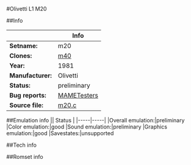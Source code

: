 #Olivetti L1 M20

##Info

||Info|
|-----|-----|
|**Setname:**|m20
|**Clones:**|[m40](m40.md)
|**Year:**|1981
|**Manufacturer:**|Olivetti
|**Status:**|preliminary
|**Bug reports:**|[MAMETesters](http://mametesters.org/view_all_set.php?type=1&temporary=y&search=m20.c)
|**Source file:**|[m20.c](https://github.com/mamedev/mame/blob/master/src/mess/drivers/m20.c)

##Emulation info
|| Status |
|-----|-----|
|Overall emulation:|preliminary
|Color emulation:|good
|Sound emulation:|preliminary
|Graphics emulation:|good
|Savestates:|unsupported

##Tech info

##Romset info

<!--- START OF EDITED COMMENT DO NOT TOUCH TEXT ABOVE-->
